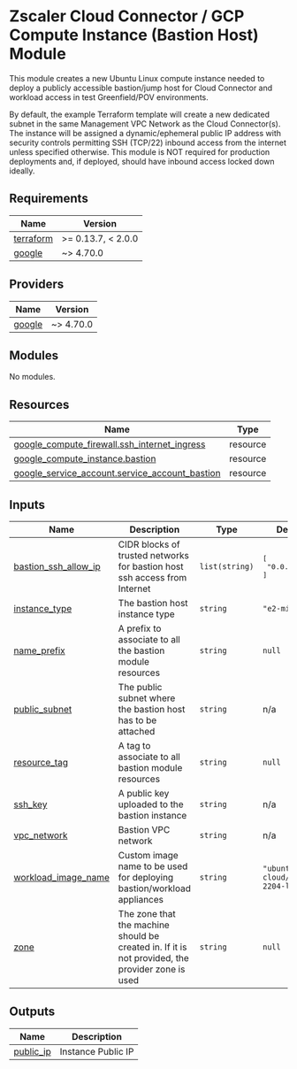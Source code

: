 # Zscaler Cloud Connector / GCP Compute Instance (Bastion Host) Module

This module creates a new Ubuntu Linux compute instance needed to deploy a publicly accessible bastion/jump host for Cloud Connector and workload access in test Greenfield/POV environments.

By default, the example Terraform template will create a new dedicated subnet in the same Management VPC Network as the Cloud Connector(s). The instance will be assigned a dynamic/ephemeral public IP address with security controls permitting SSH (TCP/22) inbound access from the internet unless specified otherwise. This module is NOT required for production deployments and, if deployed, should have inbound access locked down ideally.

<!-- BEGINNING OF PRE-COMMIT-TERRAFORM DOCS HOOK -->
## Requirements

| Name | Version |
|------|---------|
| <a name="requirement_terraform"></a> [terraform](#requirement\_terraform) | >= 0.13.7, < 2.0.0 |
| <a name="requirement_google"></a> [google](#requirement\_google) | ~> 4.70.0 |

## Providers

| Name | Version |
|------|---------|
| <a name="provider_google"></a> [google](#provider\_google) | ~> 4.70.0 |

## Modules

No modules.

## Resources

| Name | Type |
|------|------|
| [google_compute_firewall.ssh_internet_ingress](https://registry.terraform.io/providers/hashicorp/google/latest/docs/resources/compute_firewall) | resource |
| [google_compute_instance.bastion](https://registry.terraform.io/providers/hashicorp/google/latest/docs/resources/compute_instance) | resource |
| [google_service_account.service_account_bastion](https://registry.terraform.io/providers/hashicorp/google/latest/docs/resources/service_account) | resource |

## Inputs

| Name | Description | Type | Default | Required |
|------|-------------|------|---------|:--------:|
| <a name="input_bastion_ssh_allow_ip"></a> [bastion\_ssh\_allow\_ip](#input\_bastion\_ssh\_allow\_ip) | CIDR blocks of trusted networks for bastion host ssh access from Internet | `list(string)` | <pre>[<br>  "0.0.0.0/0"<br>]</pre> | no |
| <a name="input_instance_type"></a> [instance\_type](#input\_instance\_type) | The bastion host instance type | `string` | `"e2-micro"` | no |
| <a name="input_name_prefix"></a> [name\_prefix](#input\_name\_prefix) | A prefix to associate to all the bastion module resources | `string` | `null` | no |
| <a name="input_public_subnet"></a> [public\_subnet](#input\_public\_subnet) | The public subnet where the bastion host has to be attached | `string` | n/a | yes |
| <a name="input_resource_tag"></a> [resource\_tag](#input\_resource\_tag) | A tag to associate to all bastion module resources | `string` | `null` | no |
| <a name="input_ssh_key"></a> [ssh\_key](#input\_ssh\_key) | A public key uploaded to the bastion instance | `string` | n/a | yes |
| <a name="input_vpc_network"></a> [vpc\_network](#input\_vpc\_network) | Bastion VPC network | `string` | n/a | yes |
| <a name="input_workload_image_name"></a> [workload\_image\_name](#input\_workload\_image\_name) | Custom image name to be used for deploying bastion/workload appliances | `string` | `"ubuntu-os-cloud/ubuntu-2204-lts"` | no |
| <a name="input_zone"></a> [zone](#input\_zone) | The zone that the machine should be created in. If it is not provided, the provider zone is used | `string` | `null` | no |

## Outputs

| Name | Description |
|------|-------------|
| <a name="output_public_ip"></a> [public\_ip](#output\_public\_ip) | Instance Public IP |
<!-- END OF PRE-COMMIT-TERRAFORM DOCS HOOK -->
